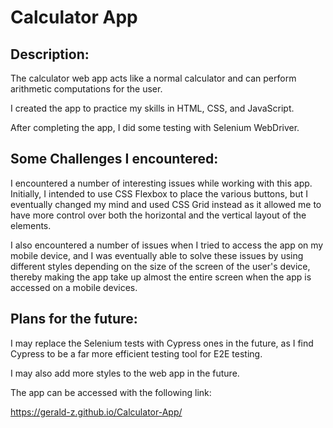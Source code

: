 # Calculator App

## Description:
The calculator web app acts like a normal calculator and can perform arithmetic computations for the user. 

I created the app to practice my skills in HTML, CSS, and JavaScript.

After completing the app, I did some testing with Selenium WebDriver. 

## Some Challenges I encountered:
I encountered a number of interesting issues while working with this app. Initially, I intended to use CSS Flexbox to place the various buttons, 
  but I eventually changed my mind and used CSS Grid instead as it allowed me to have more control over both the horizontal and the vertical layout 
  of the elements. 
  
I also encountered a number of issues when I tried to access the app on my mobile device, and I was eventually able to solve these issues by using different
  styles depending on the size of the screen of the user's device, thereby making the app take up almost the entire screen when the app is accessed on a mobile 
  devices. 

## Plans for the future: 
I may replace the Selenium tests with Cypress ones in the future, as I find Cypress to be a far more efficient testing tool for E2E testing. 

I may also add more styles to the web app in the future.


The app can be accessed with the following link: 

https://gerald-z.github.io/Calculator-App/ 
